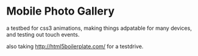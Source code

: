 # Mobile Photo Gallery

a testbed for css3 animations, making things adpatable for many devices, and testing out touch events. 

also taking <http://html5boilerplate.com/> for a testdrive. 
